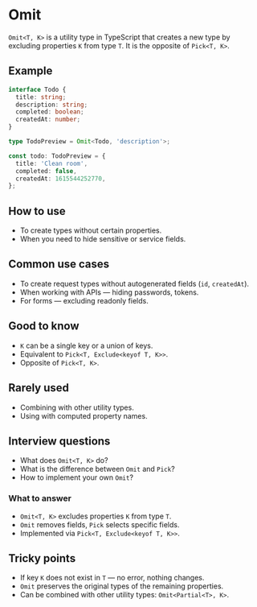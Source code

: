 # Omit

`Omit<T, K>` is a utility type in TypeScript that creates a new type by excluding properties `K` from type `T`. It is the opposite of `Pick<T, K>`.

## Example

```typescript
interface Todo {
  title: string;
  description: string;
  completed: boolean;
  createdAt: number;
}

type TodoPreview = Omit<Todo, 'description'>;

const todo: TodoPreview = {
  title: 'Clean room',
  completed: false,
  createdAt: 1615544252770,
};
```

## How to use

- To create types without certain properties.
- When you need to hide sensitive or service fields.

## Common use cases

- To create request types without autogenerated fields (`id`, `createdAt`).
- When working with APIs — hiding passwords, tokens.
- For forms — excluding readonly fields.

## Good to know

- `K` can be a single key or a union of keys.
- Equivalent to `Pick<T, Exclude<keyof T, K>>`.
- Opposite of `Pick<T, K>`.

## Rarely used

- Combining with other utility types.
- Using with computed property names.

## Interview questions

- What does `Omit<T, K>` do?
- What is the difference between `Omit` and `Pick`?
- How to implement your own `Omit`?

### What to answer

- `Omit<T, K>` excludes properties `K` from type `T`.
- `Omit` removes fields, `Pick` selects specific fields.
- Implemented via `Pick<T, Exclude<keyof T, K>>`.

## Tricky points

- If key `K` does not exist in `T` — no error, nothing changes.
- `Omit` preserves the original types of the remaining properties.
- Can be combined with other utility types: `Omit<Partial<T>, K>`.
